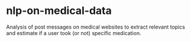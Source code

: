 # nlp-on-medical-data
Analysis of post messages on medical websites to extract relevant topics and estimate if a user took (or not) specific medication.
